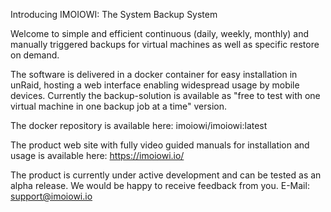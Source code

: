 Introducing IMOIOWI: The System Backup System 

Welcome to simple and efficient continuous (daily, weekly, monthly) and manually triggered backups for virtual machines as well as specific restore on demand.

The software is delivered in a docker container for easy installation in unRaid, hosting a web interface enabling widespread usage by mobile devices. Currently the backup-solution is available as "free to test with one virtual machine in one backup job at a time" version.

The docker repository is available here:
imoiowi/imoiowi:latest

The product web site with fully video guided manuals for installation and usage is available here:
https://imoiowi.io/

The product is currently under active development and can be tested as an alpha release.
We would be happy to receive feedback from you.
E-Mail: support@imoiowi.io 
